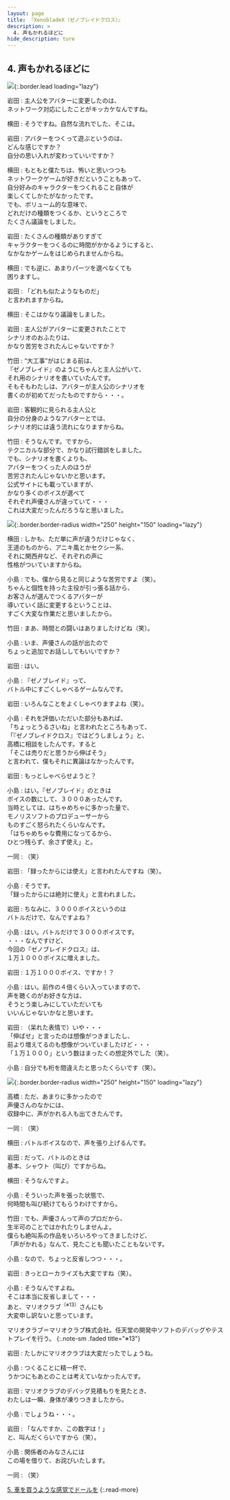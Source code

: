 ```yaml
---
layout: page
title: 『XenobladeX（ゼノブレイドクロス）』
description: >
  4. 声もかれるほどに
hide_description: ture
---
```



## 4. 声もかれるほどに

![](/interviews/jp/wiiu/ax5j/vol1/img/mainvisual4.jpg){:.border.lead loading="lazy"}



岩田
: 主人公をアバターに変更したのは、<br>ネットワーク対応にしたことがキッカケなんですね。

横田
: そうですね。自然な流れでした、そこは。

岩田
: アバターをつくって遊ぶというのは、<br>どんな感じですか？<br>自分の思い入れが変わっていいですか？

横田
: もともと僕たちは、怖いと思いつつも<br>ネットワークゲームが好きだということもあって、<br>自分好みのキャラクターをつくれること自体が<br>楽しくてしかたがなかったです。<br>でも、ボリューム的な意味で、<br>どれだけの種類をつくるか、というところで<br>たくさん議論をしました。

岩田
: たくさんの種類がありすぎて<br>キャラクターをつくるのに時間がかかるようにすると、<br>なかなかゲームをはじめられませんからね。

横田
: でも逆に、あまりパーツを選べなくても<br>困りますし。

岩田
: 「どれも似たようなものだ」<br>と言われますからね。

横田
: そこはかなり議論をしました。

岩田
: 主人公がアバターに変更されたことで<br>シナリオのおふたりは、<br>かなり苦労をされたんじゃないですか？

竹田
: “大工事”がはじまる前は、<br>『ゼノブレイド』のようにちゃんと主人公がいて、<br>それ用のシナリオを書いていたんです。<br>そもそもわたしは、アバターが主人公のシナリオを<br>書くのが初めてだったものですから・・・。

岩田
: 客観的に見られる主人公と<br>自分の分身のようなアバターとでは、<br>シナリオ的には違う流れになりますからね。

竹田
: そうなんです。ですから、<br>テクニカルな部分で、かなり試行錯誤をしました。<br>でも、シナリオを書くよりも、<br>アバターをつくった人のほうが<br>苦労されたんじゃないかと思います。<br>公式サイトにも載っていますが、<br>かなり多くのボイスが選べて<br>それぞれ声優さんが違っていて・・・<br>これは大変だったんだろうなと思いました。

![](/interviews/jp/wiiu/ax5j/vol1/img/photo12.jpg){:.border.border-radius width="250" height="150"  loading="lazy"}


横田
: しかも、ただ単に声が違うだけじゃなく、<br>王道のものから、アニキ風とかセクシー系、<br>それに関西弁など、それぞれの声に<br>性格がついていますからね。

小島
: でも、僕から見ると同じような苦労ですよ（笑）。<br>ちゃんと個性を持った主役が引っ張る話から、<br>お客さんが選んでつくるアバターが<br>導いていく話に変更するということは、<br>すごく大変な作業だと思いましたから。

竹田
: まあ、時間との闘いはありましたけどね（笑）。

小島
: いま、声優さんの話が出たので<br>ちょっと追加でお話ししてもいいですか？

岩田
: はい。

小島
: 『ゼノブレイド』って、<br>バトル中にすごくしゃべるゲームなんです。

岩田
: いろんなことをよくしゃべりますよね（笑）。

小島
: それを評価いただいた部分もあれば、<br>「ちょっとうるさいね」と言われたところもあって、<br>「『ゼノブレイドクロス』ではどうしましょう」と、<br>高橋に相談をしたんです。すると<br>「そこは売りだと思うから伸ばそう」<br>と言われて、僕もそれに異論はなかったんです。

岩田
: もっとしゃべらせようと？

小島
: はい。『ゼノブレイド』のときは<br>ボイスの数にして、３０００あったんです。<br>当時としては、はちゃめちゃに多かった量で、<br>モノリスソフトのプロデューサーから<br>ものすごく怒られたくらいなんです。<br>「はちゃめちゃな費用になってるから、<br>ひとつ残らず、余さず使え」と。

一同
: （笑）

岩田
: 「録ったからには使え」と言われたんですね（笑）。

小島
: そうです。<br>「録ったからには絶対に使え」と言われました。

岩田
: ちなみに、３０００ボイスというのは<br>バトルだけで、なんですよね？

小島
: はい。バトルだけで３０００ボイスです。<br>・・・なんですけど、<br>今回の『ゼノブレイドクロス』は、<br>１万１０００ボイスに増えました。

岩田
: １万１０００ボイス、ですか！？

小島
: はい。前作の４倍くらい入っていますので、<br>声を聴くのがお好きな方は、<br>そうとう楽しみにしていただいても<br>いいんじゃないかなと思います。

岩田
: （呆れた表情で）いや・・・<br>「伸ばせ」と言ったのは想像がつきましたし、<br>前より増えてるのも想像がついていましたけど・・・<br>「１万１０００」という数はまったくの想定外でした（笑）。

小島
: 自分でも桁を間違えたと思ったくらいです（笑）。

![](/interviews/jp/wiiu/ax5j/vol1/img/photo13.jpg){:.border.border-radius width="250" height="150"  loading="lazy"}


高橋
: ただ、あまりに多かったので<br>声優さんのなかには、<br>収録中に、声がかれる人も出てきたんです。

一同
: （笑）

横田
: バトルボイスなので、声を張り上げるんです。

岩田
: だって、バトルのときは<br>基本、シャウト（叫び）ですからね。

横田
: そうなんですよ。

小島
: そういった声を張った状態で、<br>何時間も叫び続けてもらうわけですから。

竹田
: でも、声優さんって声のプロだから、<br>生半可のことではかれたりしませんよ。<br>僕らも絶叫系の作品をいろいろやってきましたけど、<br>「声がかれる」なんて、見たことも聞いたこともないです。

小島
: なので、ちょっと反省しつつ・・・。

岩田
: きっとローカライズも大変ですね（笑）。

小島
: そうなんですよね。<br>そこは本当に反省しまして・・・<br>あと、マリオクラブ<sup>（※13）</sup>さんにも<br>大変申し訳ないと思っています。



マリオクラブ＝マリオクラブ株式会社。任天堂の開発中ソフトのデバッグやテストプレイを行う。
{:.note-sm .faded title="※13"}



岩田
: たしかにマリオクラブは大変だったでしょうね。

小島
: つくることに精一杯で、<br>うかつにもあとのことは考えていなかったんです。

岩田
: マリオクラブのデバッグ見積もりを見たとき、<br>わたしは一瞬、身体が凍りつきましたから。

小島
: でしょうね・・・。

岩田
: 「なんですか、この数字は！」<br>と、叫んだくらいですから（笑）。

小島
: 関係者のみなさんには<br>この場を借りて、お詫びいたします。

一同
: （笑）


[5. 車を買うような感覚でドールを](5.md)
{:.read-more}
